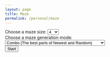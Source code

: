```yaml
---
layout: page
title: Maze
permalink: /personal/maze
---
```


<script>
console.log("For Nancy");
</script>
 <script src="/assets/js/maze.js"></script> 
 <div id="settings">
 <label for="size">Choose a maze size:</label>
 <select name="Maze Size" id="size">
  <option value="4">4</option>
    <option value="8">8</option>
    <option value="16">16</option>
    <option value="32">32</option>
    <option value="64">64</option>
</select><br>
<label for="genalgo"> Choose a maze generation mode:</label>
 <select name="Maze Generator" id="genalgo">
  <option value="combo">Combo (The best parts of Newest and Random)</option>
    <option value="new">Newest (A classic maze with short corridors)</option>
    <option value="mid">Midpoint (A maze with longer, straighter corridors)</option>
    <option value="rand">Random (A chaotic maze with less uniform features)</option>
</select><br>
<button onclick="init()">Start</button> 
</div>

<div id="mazeblock">
<div id="maze" style="line-height: 1; font-size: 14px; overflow-x: auto; white-space: nowrap;"></div><br>
<div id="message"> </div>
</div>